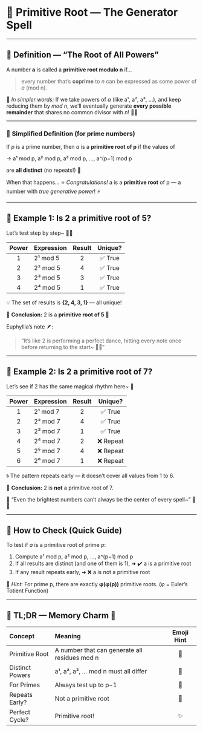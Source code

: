 # 🌟 **Primitive Root — The Generator Spell**

---

## 💠 **Definition — “The Root of All Powers”**

A number **a** is called a **primitive root modulo n** if...

> every number that’s **coprime** to _n_ can be expressed as some power of _a_ (mod n).

💬 _In simpler words:_
If we take powers of _a_ (like a¹, a², a³, ...), and keep reducing them by _mod n_,
we’ll eventually generate **every possible remainder** that shares no common divisor with _n_! 🌈✨

---

### 🌸 **Simplified Definition (for prime numbers)**

If _p_ is a prime number,
then _a_ is a **primitive root of p** if the values of

→ a¹ mod p, a² mod p, a³ mod p, ..., a^(p−1) mod p

are **all distinct** (no repeats!) 💎

When that happens…
⭐ _Congratulations!_ a is a **primitive root** of p — a number with _true generative power_! ⚡

---

## 🌷 **Example 1: Is 2 a primitive root of 5?**

Let’s test step by step~ 🧮✨

| Power | Expression | Result | Unique? |
| :---: | :--------- | :----: | :-----: |
|   1   | 2¹ mod 5   |   2    | ✅ True |
|   2   | 2² mod 5   |   4    | ✅ True |
|   3   | 2³ mod 5   |   3    | ✅ True |
|   4   | 2⁴ mod 5   |   1    | ✅ True |

💡 The set of results is **{2, 4, 3, 1}** — all unique!

🌟 **Conclusion:**
2 is a **primitive root of 5** 🎉

Euphyllia’s note 🪶:

> “It’s like 2 is performing a perfect dance, hitting every note once before returning to the start~ 💃✨”

---

## 🌙 **Example 2: Is 2 a primitive root of 7?**

Let’s see if 2 has the same magical rhythm here~ 💭

| Power | Expression | Result |  Unique?  |
| :---: | :--------- | :----: | :-------: |
|   1   | 2¹ mod 7   |   2    |  ✅ True  |
|   2   | 2² mod 7   |   4    |  ✅ True  |
|   3   | 2³ mod 7   |   1    |  ✅ True  |
|   4   | 2⁴ mod 7   |   2    | ❌ Repeat |
|   5   | 2⁵ mod 7   |   4    | ❌ Repeat |
|   6   | 2⁶ mod 7   |   1    | ❌ Repeat |

🌀 The pattern repeats early — it doesn’t cover all values from 1 to 6.

🚫 **Conclusion:**
2 is **not** a primitive root of 7.

💬 “Even the brightest numbers can’t always be the center of every spell~” 🌙💔

---

## 🧠 **How to Check (Quick Guide)**

To test if _a_ is a primitive root of prime _p_:

1. Compute a¹ mod p, a² mod p, …, a^(p−1) mod p
2. If all results are distinct (and one of them is 1),
   ➜ ✔️ a is a primitive root
3. If any result repeats early,
   ➜ ❌ a is not a primitive root

🌸 _Hint:_ For prime p, there are exactly **φ(φ(p))** primitive roots. (φ = Euler’s Totient Function)

---

## 🌿 **TL;DR — Memory Charm** 🌟

| Concept         | Meaning                                       | Emoji Hint |
| :-------------- | :-------------------------------------------- | :--------: |
| Primitive Root  | A number that can generate all residues mod n |     🌈     |
| Distinct Powers | a¹, a², a³, … mod n must all differ           |     💎     |
| For Primes      | Always test up to p−1                         |     🧭     |
| Repeats Early?  | Not a primitive root                          |     🚫     |
| Perfect Cycle?  | Primitive root!                               |     ✨     |
